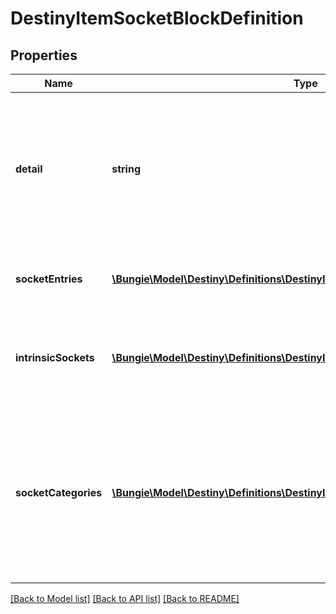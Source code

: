 # DestinyItemSocketBlockDefinition

## Properties
Name | Type | Description | Notes
------------ | ------------- | ------------- | -------------
**detail** | **string** | This was supposed to be a string that would give per-item details about sockets. In practice, it turns out that all this ever has is the localized word \&quot;details\&quot;. ... that&#39;s lame, but perhaps it will become something cool in the future. | [optional] 
**socketEntries** | [**\Bungie\Model\Destiny\Definitions\DestinyItemSocketEntryDefinition[]**](DestinyItemSocketEntryDefinition.md) | Each non-intrinsic (or mutable) socket on an item is defined here. Check inside for more info. | [optional] 
**intrinsicSockets** | [**\Bungie\Model\Destiny\Definitions\DestinyItemIntrinsicSocketEntryDefinition[]**](DestinyItemIntrinsicSocketEntryDefinition.md) | Each intrinsic (or immutable/permanent) socket on an item is defined here, along with the plug that is permanently affixed to the socket. | [optional] 
**socketCategories** | [**\Bungie\Model\Destiny\Definitions\DestinyItemSocketCategoryDefinition[]**](DestinyItemSocketCategoryDefinition.md) | A convenience property, that refers to the sockets in the \&quot;sockets\&quot; property, pre-grouped by category and ordered in the manner that they should be grouped in the UI. You could form this yourself with the existing data, but why would you want to? Enjoy life man. | [optional] 

[[Back to Model list]](../README.md#documentation-for-models) [[Back to API list]](../README.md#documentation-for-api-endpoints) [[Back to README]](../README.md)


